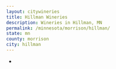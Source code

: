 ```yaml
---
layout: citywineries
title: Hillman Wineries
description: Wineries in Hillman, MN
permalink: /minnesota/morrison/hillman/
state: mn
county: morrison
city: hillman
---
```

-
